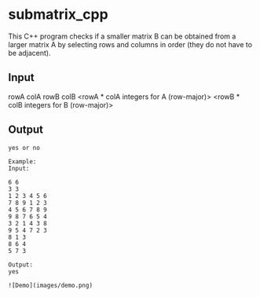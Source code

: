 # submatrix_cpp

This C++ program checks if a smaller matrix B can be obtained from a larger matrix A by selecting rows and columns in order (they do not have to be adjacent).

## Input
rowA colA
rowB colB
<rowA * colA integers for A (row-major)>
<rowB * colB integers for B (row-major)>


## Output
```Prints exactly:
yes or no

Example:
Input:

6 6
3 3
1 2 3 4 5 6
7 8 9 1 2 3
4 5 6 7 8 9
9 8 7 6 5 4
3 2 1 4 3 8
9 5 4 7 2 3
8 1 3
8 6 4
5 7 3

Output:
yes

![Demo](images/demo.png)
